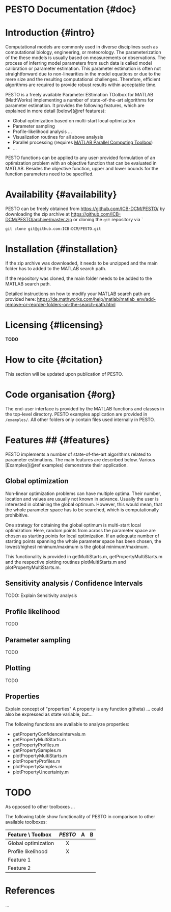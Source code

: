 PESTO Documentation {#doc}
===================

# Introduction         {#intro}

Computational models are commonly used in diverse disciplines such as computational biology, engineering, or meteorology. The parameterization of the these models is usually based on measurements or observations. The process of inferring model parameters from such data is called model calibration or parameter estimation. This parameter estimation is often not straightforward due to non-linearities in the model equations or due to the mere size and the resulting computational challenges. Therefore, efficient algorithms are required to provide robust results within acceptable time.

PESTO is a freely available Parameter EStimation TOolbox for MATLAB (MathWorks) implementing a number of state-of-the-art algorithms for parameter estimation. It provides the following features, which are explained in more detail [below](@ref features):

* Global optimization based on multi-start local optimization
* Parameter sampling
* Profile-likelihood analysis ...
* Visualization routines for all above analysis
* Parallel processing (requires [MATLAB Parallel Computing Toolbox](https://mathworks.com/products/parallel-computing/)) 
* ...

PESTO functions can be applied to any user-provided formulation of an optimization problem with an objective function that can be evaluated in MATLAB. Besides the objective function, upper and lower bounds for the function parameters need to be specified.

# Availability         {#availability}

PESTO can be freely obtained from https://github.com/ICB-DCM/PESTO/ by downloading the zip archive at https://github.com/ICB-DCM/PESTO/archive/master.zip or cloning the `git` repository via `
```
git clone git@github.com:ICB-DCM/PESTO.git
```

# Installation         {#installation}

If the zip archive was downloaded, it needs to be unzipped and the main folder has to added to the MATLAB search path. 

If the repository was cloned, the main folder needs to be added to the MATLAB search path.

Detailed instructions on how to modify your MATLAB search path are provided here: https://de.mathworks.com/help/matlab/matlab_env/add-remove-or-reorder-folders-on-the-search-path.html

# Licensing         {#licensing}

**TODO**

# How to cite         {#citation}

This section will be updated upon publication of PESTO.

# Code organisation         {#org}

The end-user interface is provided by the MATLAB functions and classes in the top-level directory. PESTO examples application are provided in `/examples/`. All other folders only contain files used internally in PESTO.

# Features ## {#features}

PESTO implements a number of state-of-the-art algorithms related to parameter estimations. The main features are described below. Various [Examples](@ref examples) demonstrate their application.

## Global optimization ###

Non-linear optimization problems can have multiple optima. Their number, location and values are usually not known in advance. Usually the user is interested in obtaining the global optimum. However, this would mean, that the whole parameter space has to be searched, which is computationally prohibitive.

One strategy for obtaining the global optimum is multi-start local optimization: Here, random points from across the parameter space are chosen as starting points for local optimization. If an adequate number of starting points spanning the whole parameter space has been chosen, the lowest/highest minimum/maximum is the global minimum/maximum.

This functionality is provided in getMultiStarts.m, getPropertyMultiStarts.m and the respective plotting routines plotMultiStarts.m and plotPropertyMultiStarts.m.

## Sensitivity analysis / Confidence Intervals ### 

TODO: Explain Sensitivity analysis 

## Profile likelihood ### 

TODO

## Parameter sampling ### 

TODO

## Plotting ### 

TODO

## Properties ### 

Explain concept of "properties"
A property is any function g(theta) ... could also be expressed as state variable, but... 

The following functions are available to analyze properties:
* getPropertyConfidenceIntervals.m
* getPropertyMultiStarts.m
* getPropertyProfiles.m
* getPropertySamples.m
* plotPropertyMultiStarts.m
* plotPropertyProfiles.m
* plotPropertySamples.m
* plotPropertyUncertainty.m


# TODO ##

As opposed to other toolboxes ... 


The following table show functionality of PESTO in comparison to other available toolboxes:

| Feature \ Toolbox  | *PESTO*    |  A           | B         | 
|:-------------------|:----------:|:------------:|:---------:|
| Global optimization|     X      |              |           |
| Profile likelihood |     X      |              |           |
| Feature 1          |            |              |           |
| Feature 2          |            |              |           |

# References 

... 